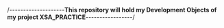 /--------------------**This repository will hold my Development Objects of my project XSA_PRACTICE**-----------------/

